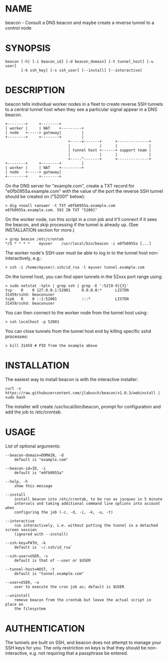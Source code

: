 # NAME

beacon - Consult a DNS beacon and maybe create a reverse tunnel to a control node

# SYNOPSIS

    beacon [-h] [-i beacon_id] [-d beacon_domain] [-t tunnel_host] [-u user]
           [-k ssh_key] [-s ssh_user] [--install] [--interactive]

# DESCRIPTION

beacon tells individual worker nodes in a fleet to create reverse SSH tunnels to
a central tunnel host when they see a particular signal appear in a DNS beacon.

    +--------+     +--------+
    | worker |     | NAT    +---------+
    | node   +-----> gateway|         |
    +--------+     +--------+         |
                                +-----v-------+      +--------------+
                                |             |      |              |
                                | tunnel host <------+ support team |
                                |             |      |              |
                                +-----^-------+      +--------------+
    +--------+     +--------+         |
    | worker |     | NAT    +---------+
    | node   +-----> gateway|
    +--------+     +--------+

On the DNS server for "example.com", create a TXT record for
"e0fb0955a.example.com" with the value of the
port the reverse SSH tunnel should be created on ("52001" below):

    > dig +noall +answer -t TXT e0fb0955a.example.com
    e0fb0955a.example.com. 592 IN TXT "52001"

On the worker node, run this script in a cron job and it'll connect if it sees
the beacon, and skip processing if the tunnel is already up. (See INSTALLATION
section for more.)

    > grep beacon /etc/crontab
    */5 * * * *    myuser    /usr/local/bin/beacon -i e0fb0955a [...]

The worker node's SSH user must be able to log in to the tunnel host non-interactively, e.g.:

    > ssh -i /home/myuser/.ssh/id_rsa -l myuser tunnel.example.com

On the tunnel host, you can find open tunnels in the 52xxx port range using:

    > sudo netstat -tpln | grep ssh | grep -E ':52[0-9]{3}'
    tcp    0    0 127.0.0.1:52001     0.0.0.0:*      LISTEN      31459/sshd: beaconuser
    tcp6   0    0 ::1:52001           :::*           LISTEN      31459/sshd: beaconuser

You can then connect to the worker node from the tunnel host using:

    > ssh localhost -p 52001

You can close tunnels from the tunnel host end by killing specific sshd processes:

    > kill 31459 # PID from the example above

# INSTALLATION

The easiest way to install beacon is with the interactive installer:

    curl -s https://raw.githubusercontent.com/jlabusch/beacon/v1.0.3/webinstall | sudo bash

The installer will create /usr/local/bin/beacon, prompt for configuration and
add the job to /etc/crontab.

# USAGE

List of optional arguments:

    --beacon-domain=DOMAIN, -d
        default is "example.com"

    --beacon-id=ID, -i
        default is "e0fb0955a"

    --help, -h
        show this message

    --install
        install beacon into /etc/crontab, to be run as jacques in 5 minute
        intervals and taking additional command line options into account when
        configuring the job (-c, -d, -i, -k, -u, -t)

    --interactive
        run interactively, i.e. without putting the tunnel in a detached screen session
        (ignored with --install)

    --ssh-key=PATH, -k
        default is `~/.ssh/id_rsa`

    --ssh-user=USER, -s
        default is that of --user or $USER

    --tunnel-host=HOST, -t
        default is "tunnel.example.com"

    --user=USER, -u
        user to execute the cron job as; default is $USER

    --uninstall
        remove beacon from the crontab but leave the actual script in place on
        the filesystem

# AUTHENTICATION

The tunnels are built on SSH, and beacon does not attempt to manage your SSH keys for you.
The only restriction on keys is that they should be non-interactive, e.g. not requiring
that a passphrase be entered.
